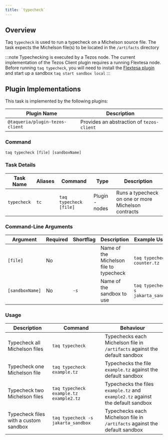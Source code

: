```yaml
---
title: `typecheck`
---
```


## Overview

Taq `typecheck` is used to run a typecheck on a Michelson source file. The task expects the Michelson file(s) to be located in the `/artifacts` directory

:::note
Typechecking is executed by a Tezos node. The current implementation of the Tezos Client plugin requires a running Flextesa node. Before running `taq typecheck`, you will need to install the [Flextesa plugin](/docs/plugins/plugin-flextesa) and start up a sandbox `taq start sandbox local`
:::

## Plugin Implementations

This task is implemented by the following plugins:

| Plugin Name                      | Description                                |
| -------------------------------- | ------------------------------------------ |
| `@taqueria/plugin-tezos-client`  | Provides an abstraction of `tezos-client`  |

### Command

```shell
taq typecheck [file] [sandboxName]
```

### Task Details

| Task Name        | Aliases | Command                   | Type                | Description                                           | 
| ---------------- | ------- | ------------------------- | ------------------- | ----------------------------------------------------- |
| `typecheck`      | `tc`    | `taq typecheck [file]`    |  Plugin - nodes     | Runs a typecheck on one or more Michelson contracts   |


### Command-Line Arguments

| Argument        | Required | Shortflag | Description                                            | Example Usage                                   |
| --------------- | -------- | --------- | ------------------------------------------------ | ----------------------------------------------------- |
| `[file]`        | No       |           | Name of the Michelson file to typecheck          | `taq typecheck counter.tz`                            |
| `[sandboxName]` | No       | `-s`      | Name of the sandbox to use                       | `taq typecheck -s jakarta_sandbox`                    |

### Usage

| Description                            | Command                                | Behaviour                                                                       |
| -------------------------------------- | -------------------------------------- | ------------------------------------------------------------------------------- |
| Typecheck all Michelson files          | `taq typecheck`                        | Typechecks each Michelson file in `/artifacts` against the default sandbox      |
| Typecheck one Michelson file           | `taq typecheck example.tz`             | Typechecks the file `example.tz` against the default sandbox                    |
| Typecheck two Michelson files          | `taq typecheck example.tz example2.tz` | Typechecks the files `example.tz` and `example2.tz` against the default sandbox |
| Typecheck files with a custom sandbox  | `taq typecheck -s jakarta_sandbox`     | Typechecks each Michelson file in `/artifacts` against the default sandbox      |

